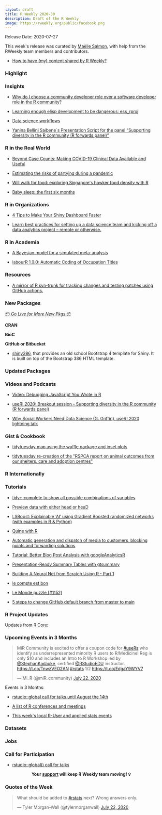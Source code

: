 ```yaml
---
layout: draft
title: R Weekly 2020-30
description: Draft of the R Weekly
image: https://rweekly.org/public/facebook.png
---
```


Release Date: 2020-07-27

This week's release was curated by [Maëlle Salmon](https://twitter.com/ma_salmon), with help from the RWeekly team members and contributors.

+ [How to have (my) content shared by R Weekly?](https://github.com/rweekly/rweekly.org#how-to-have-my-content-shared-by-r-weekly)


###  Highlight



### Insights

+ [Why do I choose a community developer role over a software developer role in the R community?](http://lacion.rbind.io/post/why-community-work/)

+ [Learning enough elisp development to be dangerous: ess_rproj](http://chainsawriot.com/mannheim/2020/07/19/elisp.html)

+ [Data science workflows](https://mdneuzerling.com/post/data-science-workflows/)

+ [Yanina Bellini Saibene´s Presentation Script for the panel “Supporting diversity in the R community (R forwards panel)”](https://yabellini.netlify.app/talk/user2020breakoutsessiondiversity/)

### R in the Real World

+ [Beyond Case Counts: Making COVID-19 Clinical Data Available and Useful](https://www.r-consortium.org/blog/2020/07/23/beyond-case-counts-making-covid-19-clinical-data-available-and-useful)

+ [Estimating the risks of partying during a pandemic](https://fabiandablander.com/r/Corona-Party.html)

- [Will walk for food: exploring Singapore's hawker food density with R](https://www.dshkol.com/post/will-walk-for-food-exploring-singapore-hawker-centre-density/)

+ [Baby sleep: the first six months](https://www.kaylinpavlik.com/baby-sleep/)

###  R in Organizations

+ [4 Tips to Make Your Shiny Dashboard Faster](https://blog.rstudio.com/2020/07/21/4-tips-to-make-your-shiny-dashboard-faster/)

+ [Learn best practices for setting up a data science team and kicking off a data analytics project – remote or otherwise.](https://appsilon.com/remote-data-science-team-best-practices-scrum-github-and-docker/)

###  R in Academia

+ [A Bayesian model for a simulated meta-analysis](https://www.rdatagen.net/post/a-bayesian-model-for-a-simulated-meta-analysis/)

+ [labourR 1.0.0: Automatic Coding of Occupation Titles](https://r-posts.com/labourr-1-0-0-automatic-coding-of-occupation-titles/)

###  Resources

+ [A mirror of R svn-trunk for tracking changes and testing patches using GitHub actions.](https://github.com/r-devel/r-svn#readme)

###  New Packages

<p class="added-hostname"><a href="https://rweekly.org/live" target="_blank" class="externalLink">📦 <i>Go Live for More New Pkgs</i> 📦</a></p>

**CRAN**



**BioC**



**GitHub or Bitbucket**

+ [ shiny386](https://rinterface.github.io/shiny386/index.html), that provides an old school Bootstrap 4 template for Shiny. It is built on top of the Bootstrap 386 HTML template.

### Updated Packages



###  Videos and Podcasts

+ [Video: Debugging JavaScript You Wrote in R](https://www.garrickadenbuie.com/blog/video-debug-js-from-r/)

+ [useR! 2020: Breakout session - Supporting diversity in the R community (R forwards panel)](https://www.youtube.com/watch?v=gDO1OphmF5Q&feature=youtu.be)

+ [Why Social Workers Need Data Science (G. Griffin), useR! 2020 lightning talk](https://www.youtube.com/watch?v=orLyTf5fk4U&t=170s)

### Gist & Cookbook

+ [tidytuesday map using the waffle package and inset plots](https://github.com/mcsiple/tidytuesday/blob/master/30_RSPCA.R)

+ [tidytuesday re-creation of the "RSPCA report on animal outcomes from our shelters, care and adoption centres"](https://github.com/sharlagelfand/tidytuesday/blob/main/2020/2020-07-21/report.Rmd)

### R Internationally



###  Tutorials

+ [tidyr::complete to show all possible combinations of variables](https://statisticaloddsandends.wordpress.com/2020/07/23/tidyrcomplete-to-show-all-possible-combinations-of-variables/)

+ [Preview data with either head or heaD](https://r-posts.com/preview-data-with-either-head-or-head/)

+ [LSBoost: Explainable ‘AI’ using Gradient Boosted randomized networks (with examples in R & Python)](https://thierrymoudiki.github.io/blog/2020/07/24/python/misc/r/xai-boosting)

+ [Quine with R](https://tomaztsql.wordpress.com/2020/07/22/quine-with-r/)

+ [Automatic generation and dispatch of media to customers, blocking points and forwarding solutions](https://mvaugoyeau.netlify.com/post/presentation-off-women-international-day/)

+ [Tutorial: Better Blog Post Analysis with googleAnalyticsR](https://www.dataquest.io/blog/tutorial-blog-post-analysis-with-r-googleanalyticsr/)

+ [Presentation-Ready Summary Tables with gtsummary](https://education.rstudio.com/blog/2020/07/gtsummary/)

+ [Building A Neural Net from Scratch Using R - Part 1](https://rviews.rstudio.com/2020/07/20/shallow-neural-net-from-scratch-using-r-part-1/)

+ [le compte est bon](https://xianblog.wordpress.com/2020/07/22/le-compte-est-bon/)

+ [Le Monde puzzle [#1152]](https://xianblog.wordpress.com/2020/07/20/le-monde-puzzle-1152/)

+ [5 steps to change GitHub default branch from master to main](https://stevenmortimer.com/5-steps-to-change-github-default-branch-from-master-to-main/)

<!--<div class="post-more-begin></div><div class="post-more-end"></div>-->

###  R Project Updates

Updates from [R Core](http://developer.r-project.org/blosxom.cgi/R-devel/NEWS):


###  Upcoming Events in 3 Months

<blockquote class="twitter-tweet"><p lang="en" dir="ltr">MiR Community is excited to offer a coupon code for <a href="https://twitter.com/hashtag/useRs?src=hash&amp;ref_src=twsrc%5Etfw">#useRs</a> who identify as underrepresented minority R users to R/Medicine! Reg is only $10 and includes an Intro to R Workshop led by <a href="https://twitter.com/StephanKadauke?ref_src=twsrc%5Etfw">@StephanKadauke</a>, certified <a href="https://twitter.com/RStudioEDU?ref_src=twsrc%5Etfw">@RStudioEDU</a> instructor. <a href="https://t.co/TnwzVEO2AN">https://t.co/TnwzVEO2AN</a> <a href="https://twitter.com/hashtag/rstats?src=hash&amp;ref_src=twsrc%5Etfw">#rstats</a> 1/2 <a href="https://t.co/EdgaY9WYV7">https://t.co/EdgaY9WYV7</a></p>&mdash; Mi_R (@miR_community) <a href="https://twitter.com/miR_community/status/1285977214383796224?ref_src=twsrc%5Etfw">July 22, 2020</a></blockquote> 

Events in 3 Months:

+ [rstudio::global call for talks until August the 14th](https://blog.rstudio.com/2020/07/17/rstudio-global-call-for-talks/)

+ [A list of R conferences and meetings](https://jumpingrivers.github.io/meetingsR/events.html)

+ [This week's local R-User and applied stats events](https://community.rstudio.com/c/irl)


### Datasets

### Jobs




###  Call for Participation

+ [rstudio::global() call for talks](https://blog.rstudio.com/2020/07/17/rstudio-global-call-for-talks/)

<p class="hide-support added-hostname support-rweekly" style="text-align: center;font-weight: bold;">Your <a class="non-visited externalLink" href="https://www.patreon.com/rweekly" onclick="pas(this)">support</a> will keep R Weekly team moving! 💡</p>

###  Quotes of the Week

<blockquote class="twitter-tweet"><p lang="en" dir="ltr">What should be added to <a href="https://twitter.com/hashtag/rstats?src=hash&amp;ref_src=twsrc%5Etfw">#rstats</a> next? Wrong answers only.</p>&mdash; Tyler Morgan-Wall (@tylermorganwall) <a href="https://twitter.com/tylermorganwall/status/1286020857580728321?ref_src=twsrc%5Etfw">July 22, 2020</a></blockquote>

